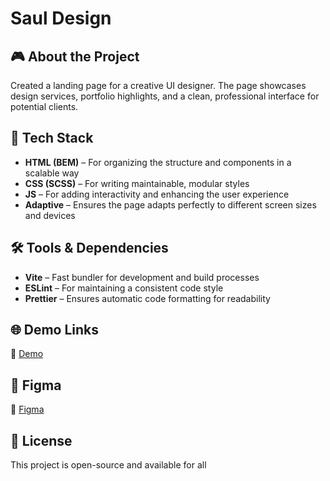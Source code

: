 # Saul Design

## 🎮 About the Project
Created a landing page for a creative UI designer. The page showcases design services, portfolio highlights, and a clean, professional interface for potential clients.

## 🚀 Tech Stack
- **HTML (BEM)** – For organizing the structure and components in a scalable way
- **CSS (SCSS)** – For writing maintainable, modular styles
- **JS** – For adding interactivity and enhancing the user experience
- **Adaptive** – Ensures the page adapts perfectly to different screen sizes and devices

## 🛠️ Tools & Dependencies
- **Vite** – Fast bundler for development and build processes
- **ESLint** – For maintaining a consistent code style
- **Prettier** – Ensures automatic code formatting for readability

## 🌐 Demo Links
🔗 [Demo](https://AndriiZakharenko.github.io/saul-design/)

## 🎨 Figma
🔗 [Figma](https://www.figma.com/community/file/1175755450846438274)

## 📜 License
This project is open-source and available for all
